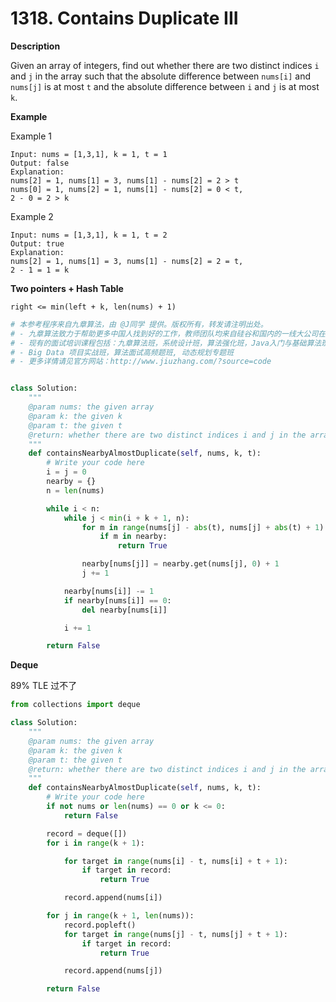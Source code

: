 # 1318. Contains Duplicate III

**Description**

Given an array of integers, find out whether there are two distinct indices `i` and `j` in the array such that the absolute difference between `nums[i]` and `nums[j]` is at most `t` and the absolute difference between `i` and `j` is at most `k`.

**Example**

Example 1

```
Input: nums = [1,3,1], k = 1, t = 1
Output: false
Explanation: 
nums[2] = 1, nums[1] = 3, nums[1] - nums[2] = 2 > t
nums[0] = 1, nums[2] = 1, nums[1] - nums[2] = 0 < t,
2 - 0 = 2 > k
```

Example 2

```
Input: nums = [1,3,1], k = 1, t = 2
Output: true
Explanation: 
nums[2] = 1, nums[1] = 3, nums[1] - nums[2] = 2 = t,
2 - 1 = 1 = k
```

**Two pointers + Hash Table**

`right <= min(left + k, len(nums) + 1)`

```python
# 本参考程序来自九章算法，由 @J同学 提供。版权所有，转发请注明出处。
# - 九章算法致力于帮助更多中国人找到好的工作，教师团队均来自硅谷和国内的一线大公司在职工程师。
# - 现有的面试培训课程包括：九章算法班，系统设计班，算法强化班，Java入门与基础算法班，Android 项目实战班，
# - Big Data 项目实战班，算法面试高频题班, 动态规划专题班
# - 更多详情请见官方网站：http://www.jiuzhang.com/?source=code


class Solution:
    """
    @param nums: the given array
    @param k: the given k
    @param t: the given t
    @return: whether there are two distinct indices i and j in the array such that the absolute difference between nums[i] and nums[j] is at most t and the absolute difference between i and j is at most k.
    """
    def containsNearbyAlmostDuplicate(self, nums, k, t):
        # Write your code here
        i = j = 0
        nearby = {}
        n = len(nums)

        while i < n:
            while j < min(i + k + 1, n):
                for m in range(nums[j] - abs(t), nums[j] + abs(t) + 1):
                    if m in nearby:
                        return True

                nearby[nums[j]] = nearby.get(nums[j], 0) + 1
                j += 1

            nearby[nums[i]] -= 1
            if nearby[nums[i]] == 0:
                del nearby[nums[i]]

            i += 1

        return False
```


**Deque**

89% TLE 过不了

```python
from collections import deque

class Solution:
    """
    @param nums: the given array
    @param k: the given k
    @param t: the given t
    @return: whether there are two distinct indices i and j in the array such that the absolute difference between nums[i] and nums[j] is at most t and the absolute difference between i and j is at most k.
    """
    def containsNearbyAlmostDuplicate(self, nums, k, t):
        # Write your code here
        if not nums or len(nums) == 0 or k <= 0:
            return False

        record = deque([])
        for i in range(k + 1):

            for target in range(nums[i] - t, nums[i] + t + 1):
                if target in record:
                    return True

            record.append(nums[i])

        for j in range(k + 1, len(nums)):
            record.popleft()
            for target in range(nums[j] - t, nums[j] + t + 1):
                if target in record:
                    return True 

            record.append(nums[j])

        return False
```